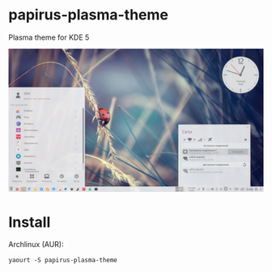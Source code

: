 # papirus-plasma-theme
Plasma theme for KDE 5

![Screenshot](preview.png)

# Install
Archlinux (AUR):
```
yaourt -S papirus-plasma-theme
```
